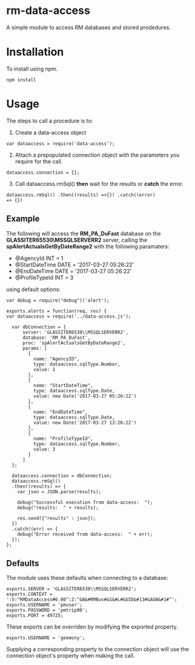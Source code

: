 # rm-data-access
A simple module to access RM databases and stored prodedures.

Installation
=================
To install using npm.

    npm install 
    
Usage
=================
The steps to call a procedure is to:
1.  Create a data-access object

<code>var dataaccess = require('data-access');</code>

2.  Attach a prepopulated connection object with the parameters you require for the call.

<code>dataaccess.connection = {<connection properties>};</code>

3.  Call dataaccess.rmSql() <b>then</b> wait for the results or <b>catch</b> the error.

<code>dataaccess.rmSql()
  .then((results) =>{})
  .catch((error) => {})
</code>
    
Example
------------
The following will access the <b>RM_PA_DuFast</b> database on the <b>GLASSITER65530\\MSSQLSERVERR2</b> server, calling the <b>spAlertActualsGetByDateRange2</b>
with the following paramaters:
* @AgencyId INT = 1
* @StartDateTime  DATE = '2017-03-27 05:26:22'
* @EndDateTime    DATE = '2017-03-27 05:26:22'
* @ProfileTypeId  INT = 3

using default options:

    var debug = require("debug")('alert');

    exports.alerts = function(req, res) {
    var dataaccess = require('../data-access.js');  

      var dbConnection = {
          server: 'GLASSITER6530\\MSSQLSERVERR2',
          database: 'RM_PA_DuFast',
          proc: 'spAlertActualsGetByDateRange2',
          params: [
            {
              name: "AgencyID",
              type: dataaccess.sqlType.Number,
              value: 1
            },
            {
              name: "StartDateTime",
              type: dataaccess.sqlType.Date,
              value: new Date('2017-03-27 05:26:22')
            },
            {
              name: "EndDateTime",
              type: dataaccess.sqlType.Date,
              value: new Date('2017-03-27 13:26:22')
            },
            {
              name: "ProfileTypeId",
              type: dataaccess.sqlType.Number,
              value: 3
            }                     
          ]
      };

      dataaccess.connection = dbConnection;
      dataaccess.rmSql()
      .then((results) => {
        var json = JSON.parse(results);

        debug("Successful execution from data-access:  ");    
        debug("results:  " + results);

        res.send({"results" : json});        
      })
      .catch((err) => {
        debug("Error received from data-access:  " + err);
      }); 
    };
    
Defaults
-------------
The module uses these defaults when connecting to a database:

    exports.SERVER = 'GLASSITER6530\\MSSQLSERVERR2';
    exports.CONTEXT = ':V:^RMDataAccess#0.00^:Z:^&N&#RMBus#&S&#L#&UID&#13#&AGN&#1#^';
    exports.USERNAME = 'pmuser';
    exports.PASSWORD = 'pmtrip00';
    exports.PORT = 49725;
    
These exports can be overriden by modifying the exported property.

    exports.USERNAME = 'geemony';

Supplying a corresponding property to the connection object will use the connection object's property when making the call.

